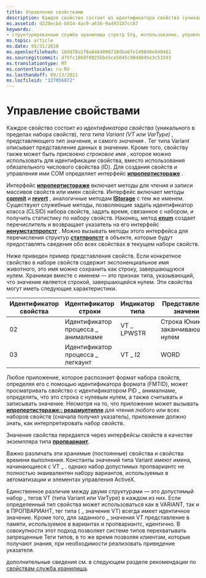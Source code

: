 ```yaml
---
title: Управление свойствами
description: Каждое свойство состоит из идентификатора свойства (уникального в пределах набора свойств), тега типа Variant (VT или VarType), представляющего тип значения, и самого значения.
ms.assetid: d220ecb4-b014-4ac9-a636-9a493187cc87
keywords:
- структурированные служба хранилища стрктд Stg, использование, управление свойствами
ms.topic: article
ms.date: 05/31/2018
ms.openlocfilehash: 10dd78a1f8a8484090728dba6fe149840e940461
ms.sourcegitcommit: d75fc10b9f0825bbe5ce5045c90d4045e3c53243
ms.translationtype: MT
ms.contentlocale: ru-RU
ms.lasthandoff: 09/13/2021
ms.locfileid: "127056872"
---
```

# <a name="managing-properties"></a>Управление свойствами

Каждое свойство состоит из *идентификатора свойства* (уникального в пределах набора свойств), *тега типа Variant (VT или VarType)* , представляющего тип значения, и самого *значения* . Тег типа Variant описывает представление данных в значении. Кроме того, свойству также может быть присвоено *строковое имя* , которое можно использовать для идентификации свойства, вместо использования обязательного числового свойства (ID). Для создания свойств и управления ими COM определяет интерфейс [**ипропертистораже**](/windows/desktop/api/Propidl/nn-propidl-ipropertystorage) .

Интерфейс [**ипропертистораже**](/windows/desktop/api/Propidl/nn-propidl-ipropertystorage) включает методы для чтения и записи массивов свойств или имен свойств. Интерфейс включает методы [**commit**](/windows/desktop/api/Propidl/nf-propidl-ipropertystorage-commit) и [**revert**](/windows/desktop/api/Propidl/nf-propidl-ipropertystorage-revert) , аналогичные методам [**IStorage**](/windows/desktop/api/Objidl/nn-objidl-istorage) с тем же именем. Существуют служебные методы, позволяющие задать идентификатор класса (CLSID) набора свойств, задать время, связанное с набором, и получить статистику по набору свойств. Наконец, метод [**enum**](/windows/desktop/api/Propidl/nf-propidl-ipropertystorage-enum) создает перечислитель и возвращает указатель на его интерфейс [**иенумстатпропстг**](/windows/win32/api/propidlbase/nn-propidlbase-ienumstatpropstg) . Можно вызывать методы этого интерфейса для перечисления структур [**статпропстг**](/windows/win32/api/propidlbase/nn-propidlbase-ienumstatpropstg) в объекте, которые будут предоставлять сведения обо всех свойствах в текущем наборе свойств.

Ниже приведен пример представления свойств. Если конкретное свойство в наборе свойств содержит экспоненциальное имя животного, это имя можно сохранить как строку, завершающуюся нулем. Хранимая вместе с именем — это признак типа, указывающий, что значение является строкой, завершающейся нулем. Эти свойства могут иметь следующие характеристики.



| Идентификатор свойства | Идентификатор строки | Индикатор типа | Представленное значение              |
|-------------|-------------------|----------------|--------------------------------|
| 02          | Идентификатор процесса \_ анималнаме   | VT \_ LPWSTR     | Строка Юникода, заканчивающаяся нулем |
| 03          | Идентификатор процесса \_ легкаунт     | VT \_ I2         | WORD                           |



 

Любое приложение, которое распознает формат набора свойств, определяя его с помощью идентификатора формата (FMTID), может просматривать свойство с идентификатором PID \_ анималнаме, определять, что это строка с нулевым нулем, а также считывать и записывать значение. Несмотря на то, что приложение может вызывать [**ипропертистораже:: реадмултипле**](/windows/desktop/api/Propidl/nf-propidl-ipropertystorage-readmultiple) для чтения любого или всех наборов свойств (сначала получил указатель), приложение должно знать, как интерпретировать набор свойств.

Значение свойства передается через интерфейсы свойств в качестве экземпляра типа [**пропвариант**](/windows/win32/api/propidlbase/ns-propidlbase-propvariant).

Важно различать эти хранимые (постоянные) свойства и свойства времени выполнения. Константы значений типа Variant имеют имена, начинающиеся с VT \_ . однако набор допустимых пропвариантс не полностью эквивалентен набору вариантов, используемых в автоматизации и элементах управления ActiveX.

Единственное различие между двумя структурами — это допустимый набор \_ тегов VT (типа Variant или VarType) в каждом из них. Если определенный тип свойства может использоваться как в VARIANT, так и в ПРОПВАРИАНТ, тег типа ( \_ значение VT) всегда имеет идентичное значение. Кроме того, для заданного \_ значения VT представление в памяти, используемое в вариантах и пропвариантс, идентично. В совокупности этот подход позволяет системе типов перехватывать запрещенные Теги типов, в то же время позволяя клиентам, которые получают знания, при необходимости реализовать приведение указателя.

дополнительные сведения см. в следующем разделе рекомендации по [свойствам служба хранилища](property-storage-considerations.md).

 

 